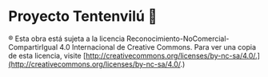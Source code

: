 # Proyecto Tentenvilú :snake:

:registered: Esta obra está sujeta a la licencia Reconocimiento-NoComercial-CompartirIgual 4.0 Internacional de Creative Commons. Para ver una copia de esta licencia, visite [http://creativecommons.org/licenses/by-nc-sa/4.0/.](http://creativecommons.org/licenses/by-nc-sa/4.0/.)
